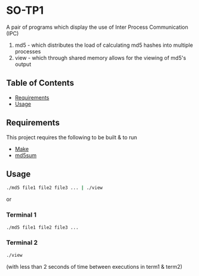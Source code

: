SO-TP1
======
A pair of programs which display the use of Inter Process Communication (IPC)
 1. md5 - which distributes the load of calculating md5 hashes into multiple processes
 2. view - which through shared memory allows for the viewing of md5's output

Table of Contents
-----------------

 * [Requirements](#requirements)
 * [Usage](#usage)

Requirements
------------

This project requires the following to be built & to run

 * [Make][make]
 * [md5sum][md5sum]

Usage
-----
```sh
./md5 file1 file2 file3 ... | ./view
```

or

### Terminal 1
```sh
./md5 file1 file2 file3 ...
```
### Terminal 2
```sh
./view
```
(with less than 2 seconds of time between executions in term1 & term2)

[make]: https://www.gnu.org/software/make/
[md5sum]: https://www.gnu.org/software/coreutils/
